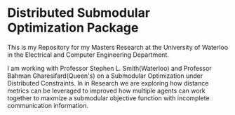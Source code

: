# Distributed Submodular Optimization Package
This is my Repository for my Masters Research at the University of Waterloo in the Electrical and Computer Engineering Department.

I am working with Professor Stephen L. Smith(Waterloo) and Professor Bahman Gharesifard(Queen's) on a Submodular Optimization under Distributed Constraints. In in Research we are exploring how distance metrics can be leveraged to improved how multiple agents can work together to maxmize a submodular objective function with incomplete communication information.
